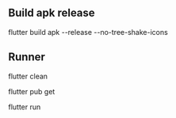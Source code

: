 

## Build apk release

flutter build apk --release --no-tree-shake-icons  

## Runner 

flutter clean  

flutter pub get  

flutter run  


